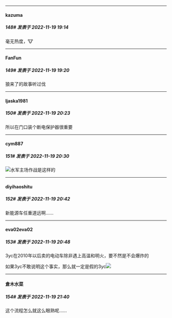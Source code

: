 

*****

####  kazuma  
##### 148#       发表于 2022-11-19 19:14

毫无热度，🐮

*****

####  FanFun  
##### 149#       发表于 2022-11-19 19:20

狼来了的故事听过伐



*****

####  ljaska1981  
##### 150#       发表于 2022-11-19 20:23

所以在门口装个断电保护器很重要



*****

####  cym887  
##### 151#       发表于 2022-11-19 20:30

<img src="https://static.saraba1st.com/image/smiley/face2017/037.png" referrerpolicy="no-referrer">水军主场作战是这样的



*****

####  diyihaoshitu  
##### 152#       发表于 2022-11-19 20:42

新能源车任重道远啊……

*****

####  eva02eva02  
##### 153#       发表于 2022-11-19 20:48

3yc在2010年以后卖的电动车除非遇上高温和明火，要不然是不会爆炸的

如果3yc不敢说明这个事实，那么就一定是假的3yc<img src="https://static.saraba1st.com/image/smiley/face2017/048.png" referrerpolicy="no-referrer">



*****

####  倉木水菜  
##### 154#       发表于 2022-11-19 21:40

这个流程怎么就这么眼熟呢……


